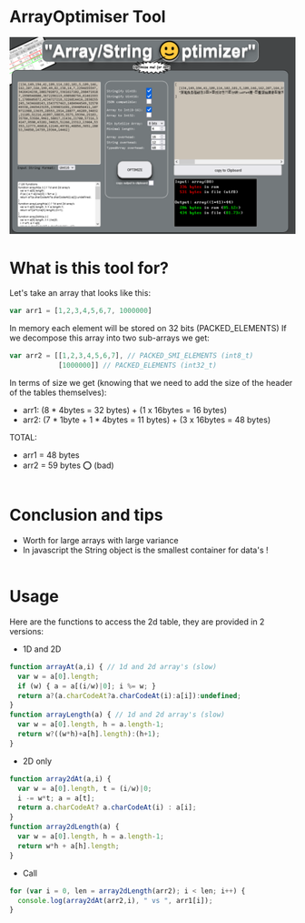 # ArrayOptimiser Tool
<img src="css/image.png" width="800">

# What is this tool for?

Let's take an array that looks like this:
```javascript
var arr1 = [1,2,3,4,5,6,7, 1000000]
```

In memory each element will be stored on 32 bits (PACKED_ELEMENTS)
If we decompose this array into two sub-arrays we get:
```javascript
var arr2 = [[1,2,3,4,5,6,7], // PACKED_SMI_ELEMENTS (int8_t)
            [1000000]] // PACKED_ELEMENTS (int32_t)
```

In terms of size we get (knowing that we need to add the size of the header of the tables themselves):
- arr1: (8 * 4bytes = 32 bytes) + (1 x 16bytes = 16 bytes)
- arr2: (7 * 1byte + 1 * 4bytes = 11 bytes) + (3 x 16bytes = 48 bytes)

TOTAL:
- arr1 = 48 bytes
- arr2 = 59 bytes ⭕ (bad) <br><br>

# Conclusion and tips
- Worth for large arrays with large variance
- In javascript the String object is the smallest container for data's !<br><br>

# Usage
Here are the functions to access the 2d table, they are provided in 2 versions:
- 1D and 2D
```javascript
function arrayAt(a,i) { // 1d and 2d array's (slow)
  var w = a[0].length;
  if (w) { a = a[(i/w)|0]; i %= w; }
  return a?(a.charCodeAt?a.charCodeAt(i):a[i]):undefined;
}
function arrayLength(a) { // 1d and 2d array's (slow)
  var w = a[0].length, h = a.length-1;
  return w?((w*h)+a[h].length):(h+1);
}
```

- 2D only
```javascript
function array2dAt(a,i) {
  var w = a[0].length, t = (i/w)|0;
  i -= w*t; a = a[t];
  return a.charCodeAt? a.charCodeAt(i) : a[i];
}
function array2dLength(a) {
  var w = a[0].length, h = a.length-1;
  return w*h + a[h].length;
}
```

- Call
```javascript
for (var i = 0, len = array2dLength(arr2); i < len; i++) {
  console.log(array2dAt(arr2,i), " vs ", arr1[i]);
}
```
